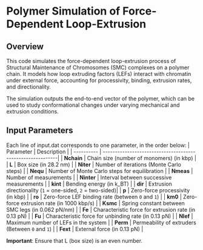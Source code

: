 # Polymer Simulation of Force-Dependent Loop-Extrusion
## Overview
This code simulates the force-dependent loop-extrusion process of Structural Maintenance of Chromosomes (SMC) complexes on a polymer chain. It models how loop extruding factors (LEFs) interact with chromatin under external force, accounting for processivity, binding, extrusion rates, and directionality.

The simulation outputs the end-to-end vector of the polymer, which can be used to study conformational changes under varying mechanical and extrusion conditions.
## Input Parameters
Each line of input.dat corresponds to one parameter, in the order below:
| Parameter  | Description                                                | 
| ---------- | -----------------------------------------------------------| 
| **Nchain** | Chain size (number of monomers) (in kbp)                   | 
| **L**      | Box size (in 28.2 nm)                                      | 
| **Niter**  | Number of iterations (Monte Carlo steps)                   |
| **Nequ**   | Number of Monte Carlo steps for equilibration              |
| **Nmeas**  | Number of measurements                                     |
| **Ninter** | Interval between successive measurements                   | 
| **kint**   | Bending energy (in k_BT)                                   | 
| **dir**    | Extrusion directionality (`1` = one-sided, `2` = two-sided)| 
| **p**      | Zero-force processivity (in kbp)                           |
| **ro**     | Zero-force LEF binding rate (between `0` and `1`)          |
| **km0**    | Zero-force extrusion rate (in 1000 kbp/s)                  |
| **Ksmc**   | Spring constant between SMC legs (in 0.062 pN/nm)          |
| **Fe**     | Characteristic force for extrusion rate (in 0.13 pN)       | 
| **Fu**     | Characteristic force for unbinding rate (in 0.13 pN)       | 
| **Nlef**   | Maximum number of LEFs in the system                       |
| **Perm**   | Permeability of extruders (Between `0` and `1`)            | 
| **Fext**   | External force (in 0.13 pN)                                | 

**Important**: Ensure that L (box size) is an even number.
